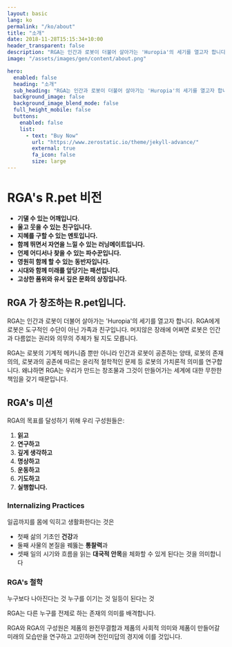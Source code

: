 ```yaml
---
layout: basic
lang: ko
permalink: "/ko/about"
title: "소개"
date: 2018-11-28T15:15:34+10:00
header_transparent: false
description: "RGA는 인간과 로봇이 더불어 살아가는 'Huropia'의 세기를 열고자 합니다. RGA에게 로봇은 도구적인 수단이 아닌 가족과 친구입니다."
image: "/assets/images/gen/content/about.png"

hero:
  enabled: false
  heading: "소개"
  sub_heading: "RGA는 인간과 로봇이 더불어 살아가는 'Huropia'의 세기를 열고자 합니다. RGA에게 로봇은 도구적인 수단이 아닌 가족과 친구입니다."
  background_image: false
  background_image_blend_mode: false
  full_height_mobile: false
  buttons:
    enabled: false
    list:
      - text: "Buy Now"
        url: "https://www.zerostatic.io/theme/jekyll-advance/"
        external: true
        fa_icon: false
        size: large
---
```



# RGA's R.pet 비전

- **기댈 수 있는 어깨입니다.**
- **울고 웃을 수 있는 친구입니다.**
- **지혜를 구할 수 있는 멘토입니다.**
- **함께 뛰면서 자연을 느낄 수 있는 러닝메이트입니다.**
- **언제 어디서나 찾을 수 있는 파수꾼입니다.**
- **영원히 함께 할 수 있는 동반자입니다.**
- **시대와 함께 미래를 앞당기는 패션입니다.**
- **고상한 품위와 유서 깊은 문화의 상징입니다.**

## RGA 가 창조하는 R.pet입니다.

RGA는 인간과 로봇이 더불어 살아가는 'Huropia'의 세기를 열고자 합니다.
RGA에게 로봇은 도구적인 수단이 아닌 가족과 친구입니다.
머지않은 장래에 어쩌면 로봇은 인간과 다름없는 권리와 의무의 주체가 될 지도 모릅니다.

RGA는 로봇의 기계적 메카니즘 뿐만 아니라 인간과 로봇이 공존하는 양태, 로봇의 존재 의의, 로봇과의 공존에 따르는 윤리적 철학적인 문제 등 로봇의 가치론적 의미를 연구합니다.
왜냐하면 RGA는 우리가 만드는 창조물과 그것이 만들어가는 세계에 대한 무한한 책임을 갖기 때문입니다.

## RGA's 미션 

RGA의 목표를 달성하기 위해 우리 구성원들은:

1. **읽고**
2. **연구하고**
3. **깊게 생각하고**
4. **명상하고**
5. **운동하고**
6. **기도하고**
7. **실행합니다.**

### Internalizing Practices

일곱까지를 몸에 익히고 생활화한다는 것은 

- 첫째 삶의 기초인 **건강**과
- 둘째 사물의 본질을 꿰뚫는 **통찰력**과
- 셋째 일의 시기와 흐름을 읽는 **대국적 안목**을 체화할 수 있게 된다는 것을 의미합니다

### RGA's 철학

누구보다 나아진다는 것 누구를 이기는 것 일등이 된다는 것

RGA는 다른 누구를 전제로 하는 존재의 의미를 배격합니다.

RGA와 RGA의 구성원은 제품의 완전무결함과 제품의 사회적 의미와 제품이 만들어갈 미래의 모습만을 연구하고 고민하며 전인미답의 경지에 이를 것입니다.
